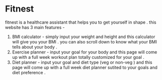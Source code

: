 # Fitnest
fitnest is a healthcare assistant that helps you to get yourself in shape .
this website has 3 main features -
1. BMI calculator - simply input your weight and height and this calculator will give you your BMI . you can also scroll down to know what your BMI tells about your body .
2. Exercise planner - input your goal for your body and this page will come up with a full week workout plan totally customized for your goal .
3. Diet planner - input your goal and diet type (veg or non-veg ) and this page will come up with a full week diet planner sutited to your goals and diet preference .
